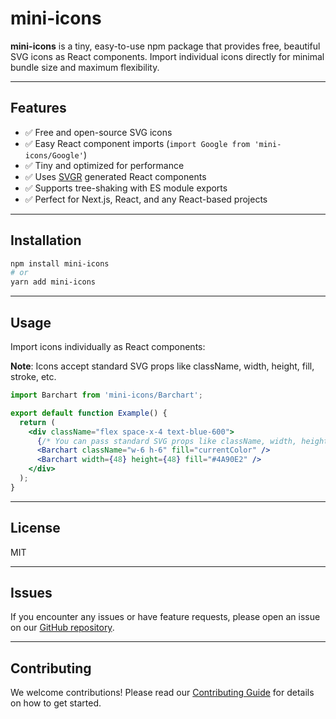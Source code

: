 # mini-icons

**mini-icons** is a tiny, easy-to-use npm package that provides free, beautiful SVG icons as React components. Import individual icons directly for minimal bundle size and maximum flexibility.

---

## Features

- ✅ Free and open-source SVG icons  
- ✅ Easy React component imports (`import Google from 'mini-icons/Google'`)  
- ✅ Tiny and optimized for performance  
- ✅ Uses [SVGR](https://react-svgr.com/) generated React components  
- ✅ Supports tree-shaking with ES module exports  
- ✅ Perfect for Next.js, React, and any React-based projects  

---

## Installation

```bash
npm install mini-icons
# or
yarn add mini-icons
```
---

## Usage

Import icons individually as React components:

**Note**: Icons accept standard SVG props like className, width, height, fill, stroke, etc.

```jsx
import Barchart from 'mini-icons/Barchart';

export default function Example() {
  return (
    <div className="flex space-x-4 text-blue-600">
      {/* You can pass standard SVG props like className, width, height, fill */}
      <Barchart className="w-6 h-6" fill="currentColor" />
      <Barchart width={48} height={48} fill="#4A90E2" />
    </div>
  );
}
```

---

## License
MIT

---

## Issues
If you encounter any issues or have feature requests, please open an issue on our [GitHub repository](https://PatelAbhay550.com/yourusername/mini-icons/issues).

---
## Contributing
We welcome contributions! Please read our [Contributing Guide](CONTRIBUTING.md) for details on how to get started.
